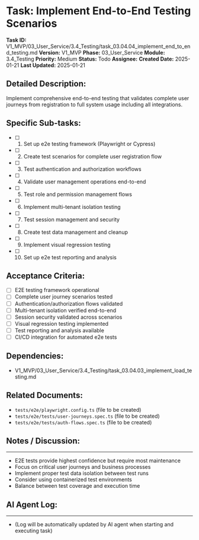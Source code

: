 # Task: Implement End-to-End Testing Scenarios

**Task ID:** V1_MVP/03_User_Service/3.4_Testing/task_03.04.04_implement_end_to_end_testing.md
**Version:** V1_MVP
**Phase:** 03_User_Service
**Module:** 3.4_Testing
**Priority:** Medium
**Status:** Todo
**Assignee:**
**Created Date:** 2025-01-21
**Last Updated:** 2025-01-21

## Detailed Description:
Implement comprehensive end-to-end testing that validates complete user journeys from registration to full system usage including all integrations.

## Specific Sub-tasks:
- [ ] 1. Set up e2e testing framework (Playwright or Cypress)
- [ ] 2. Create test scenarios for complete user registration flow
- [ ] 3. Test authentication and authorization workflows
- [ ] 4. Validate user management operations end-to-end
- [ ] 5. Test role and permission management flows
- [ ] 6. Implement multi-tenant isolation testing
- [ ] 7. Test session management and security
- [ ] 8. Create test data management and cleanup
- [ ] 9. Implement visual regression testing
- [ ] 10. Set up e2e test reporting and analysis

## Acceptance Criteria:
- [ ] E2E testing framework operational
- [ ] Complete user journey scenarios tested
- [ ] Authentication/authorization flows validated
- [ ] Multi-tenant isolation verified end-to-end
- [ ] Session security validated across scenarios
- [ ] Visual regression testing implemented
- [ ] Test reporting and analysis available
- [ ] CI/CD integration for automated e2e tests

## Dependencies:
- V1_MVP/03_User_Service/3.4_Testing/task_03.04.03_implement_load_testing.md

## Related Documents:
- `tests/e2e/playwright.config.ts` (file to be created)
- `tests/e2e/tests/user-journeys.spec.ts` (file to be created)
- `tests/e2e/tests/auth-flows.spec.ts` (file to be created)

## Notes / Discussion:
---
* E2E tests provide highest confidence but require most maintenance
* Focus on critical user journeys and business processes
* Implement proper test data isolation between test runs
* Consider using containerized test environments
* Balance between test coverage and execution time

## AI Agent Log:
---
* (Log will be automatically updated by AI agent when starting and executing task)
